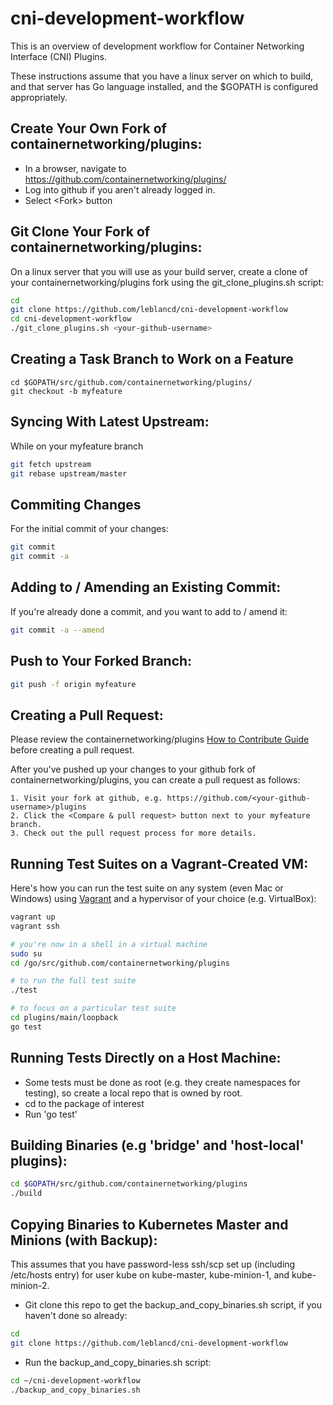 # cni-development-workflow
This is an overview of development workflow for Container Networking Interface (CNI) Plugins.

These instructions assume that you have a linux server on which to build, and that server has Go language installed, and the $GOPATH is configured appropriately.

## Create Your Own Fork of containernetworking/plugins:

 * In a browser, navigate to https://github.com/containernetworking/plugins/
 * Log into github if you aren't already logged in.
 * Select \<Fork\> button

## Git Clone Your Fork of containernetworking/plugins:

On a linux server that you will use as your build server, create a clone
of your containernetworking/plugins fork using the git_clone_plugins.sh
script:

```bash
cd
git clone https://github.com/leblancd/cni-development-workflow
cd cni-development-workflow
./git_clone_plugins.sh <your-github-username>
```

## Creating a Task Branch to Work on a Feature

```
cd $GOPATH/src/github.com/containernetworking/plugins/
git checkout -b myfeature
```

## Syncing With Latest Upstream:

While on your myfeature branch
```bash
git fetch upstream
git rebase upstream/master
```

## Commiting Changes

For the initial commit of your changes:
```bash
git commit
git commit -a
```

## Adding to / Amending an Existing Commit:

If you're already done a commit, and you want to add to / amend it:
```bash
git commit -a --amend
```

## Push to Your Forked Branch:

```bash
git push -f origin myfeature
```

## Creating a Pull Request:

Please review the containernetworking/plugins [How to Contribute Guide](https://github.com/containernetworking/plugins/blob/master/CONTRIBUTING.md) before creating a pull request.

After you've pushed up your changes to your github fork of containernetworking/plugins, you can create a pull request as follows:

	1. Visit your fork at github, e.g. https://github.com/<your-github-username>/plugins
	2. Click the <Compare & pull request> button next to your myfeature branch.
	3. Check out the pull request process for more details.

## Running Test Suites on a Vagrant-Created VM:

Here's how you can run the test suite on any system (even Mac or Windows) using
 [Vagrant](https://www.vagrantup.com/) and a hypervisor of your choice (e.g. VirtualBox):

```bash
vagrant up
vagrant ssh

# you're now in a shell in a virtual machine
sudo su
cd /go/src/github.com/containernetworking/plugins

# to run the full test suite
./test

# to focus on a particular test suite
cd plugins/main/loopback
go test
```

## Running Tests Directly on a Host Machine:

 * Some tests must be done as root (e.g. they create namespaces for testing), so create a  local repo that is owned by root.
 * cd to the package of interest
 * Run 'go test'

## Building Binaries (e.g 'bridge' and 'host-local' plugins):

```bash
cd $GOPATH/src/github.com/containernetworking/plugins
./build
```

## Copying Binaries to Kubernetes Master and Minions (with Backup):

This assumes that you have password-less ssh/scp set up (including /etc/hosts entry) for user kube on kube-master, kube-minion-1, and kube-minion-2.

 * Git clone this repo to get the backup_and_copy_binaries.sh script, if you haven't done so already:
```bash
cd
git clone https://github.com/leblancd/cni-development-workflow
```
 * Run the backup_and_copy_binaries.sh script:
```bash
cd ~/cni-development-workflow
./backup_and_copy_binaries.sh
```
